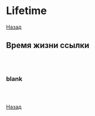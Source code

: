 # Lifetime

[Назад][back]

## Время жизни ссылки

```rust

```

```rust

```

```rust

```

### blank

```rust

```

```rust

```

```rust

```

[Назад][back]

[back]: <.> "Назад к оглавлению"
